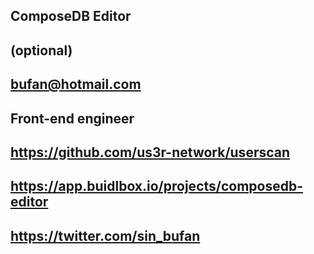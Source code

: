 ## ComposeDB Editor

## <YOUR FULL NAME> (optional)

## bufan@hotmail.com

## Front-end engineer

## https://github.com/us3r-network/userscan

## https://app.buidlbox.io/projects/composedb-editor

## https://twitter.com/sin_bufan
